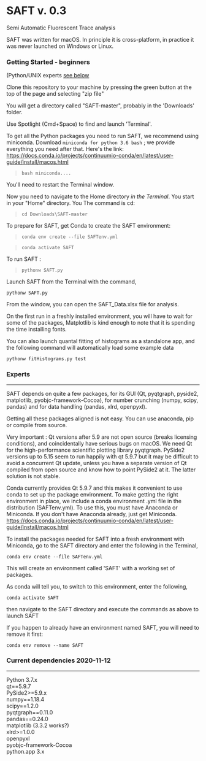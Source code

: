 # SAFT v. 0.3
Semi Automatic Fluorescent Trace analysis

SAFT was written for macOS. In principle it is cross-platform, in practice it was never launched on Windows or Linux. 

### Getting Started - beginners 

(Python/UNIX experts [see below](#experts)

Clone this repository to your machine by pressing the green button at the top of the page and selecting "zip file"

You will get a directory called "SAFT-master", probably in the 'Downloads' folder. 

Use Spotlight (Cmd+Space) to find and launch 'Terminal'. 

To get all the Python packages you need to run SAFT, we recommend using miniconda. Download `miniconda for python 3.6 bash` ; we provide everything you need after that. Here's the link:
https://docs.conda.io/projects/continuumio-conda/en/latest/user-guide/install/macos.html




> `bash miniconda....`

You'll need to restart the Terminal window. 

Now you need to navigate to the Home directory *in the Terminal*. You start in your "Home" directory. You  The command is cd:

> `cd Downloads\SAFT-master`

To prepare for SAFT, get Conda to create the SAFT environment:
>`conda env create --file SAFTenv.yml`

> `conda activate SAFT`

To run SAFT :

> `pythonw SAFT.py`



Launch SAFT from the Terminal with the command,

`pythonw SAFT.py`

From the window, you can open the SAFT_Data.xlsx file for analysis. 

On the first run in a freshly installed environment, you will have to wait for some of the packages, Matplotlib is kind enough to note that it is spending the time installing fonts.

You can also launch quantal fitting of histograms as a standalone app, and the following command will automatically load some example data

`pythonw fitHistograms.py test`



### Experts
---------

SAFT depends on quite a few packages, for its GUI (Qt, pyqtgraph, pyside2, matplotlib, pyobjc-framework-Cocoa), for number crunching (numpy, scipy, pandas) and for data handling (pandas, xlrd, openpyxl). 

Getting all these packages aligned is not easy. You can use anaconda, pip or compile from source. 

Very important : Qt versions after 5.9 are not open source (breaks licensing conditions), and coincidentally have serious bugs on macOS. 
We need Qt for the high-performance scientific plotting library pyqtgraph. 
PySide2 versions up to 5.15 seem to run happily with qt 5.9.7 but it may be difficult to avoid a concurrent Qt update, unless you have a separate version of Qt compiled from open source and know how to point PySide2 at it. The latter solution is not stable. 

Conda currently provides Qt 5.9.7 and this makes it convenient to use conda to set up the package environment. To make getting the right environment in place, we include a conda environment .yml file in the distribution (SAFTenv.yml). To use this, you must have Anaconda or Miniconda. If you don't have Anaconda already, just get Miniconda. https://docs.conda.io/projects/continuumio-conda/en/latest/user-guide/install/macos.html

To install the packages needed for SAFT into a fresh environment with Miniconda, go to the SAFT directory and enter the following in the Terminal,

`conda env create --file SAFTenv.yml`

This will create an environment called 'SAFT' with a working set of packages.

As conda will tell you, to switch to this environment, enter the following,

`conda activate SAFT`

then navigate to the SAFT directory and execute the commands as above to launch SAFT

If you happen to already have an environment named SAFT, you will need to remove it first:

`conda env remove --name SAFT`



### Current dependencies 2020-11-12
-----------

Python 3.7.x   
qt==5.9.7   
PySide2>=5.9.x  
numpy==1.18.4  
scipy==1.2.0  
pyqtgraph==0.11.0  
pandas==0.24.0  
matplotlib (3.3.2 works?)  
xlrd>=1.0.0  
openpyxl  
pyobjc-framework-Cocoa  
python.app 3.x  


